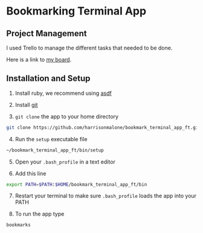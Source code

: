 # Bookmarking Terminal App

## Project Management

I used Trello to manage the different tasks that needed to be done.

Here is a link to [my board](https://trello.com/b/N6jfOBNf/bookmarks-app-fast-track).

## Installation and Setup

1. Install ruby, we recommend using [asdf](https://asdf-vm.com/)

2. Install [git](https://git-scm.com/downloads)

3. `git clone` the app to your home directory

```bash
git clone https://github.com/harrisonmalone/bookmark_terminal_app_ft.git ~/bookmark_terminal_app_ft
```

4. Run the `setup` executable file

```bash
~/bookmark_terminal_app_ft/bin/setup
```

5. Open your `.bash_profile` in a text editor

6. Add this line

```bash
export PATH=$PATH:$HOME/bookmark_terminal_app_ft/bin
```

7. Restart your terminal to make sure `.bash_profile` loads the app into your PATH

8. To run the app type

```bash
bookmarks
```